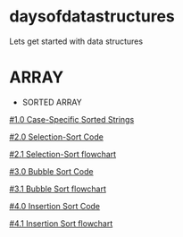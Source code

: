 # daysofdatastructures
Lets get started with data structures 

# ARRAY
* SORTED ARRAY

[#1.0 Case-Specific Sorted Strings](https://github.com/erkushagra/daysofdatastructures/blob/main/Case-Specific%20Sorted%20of%20Strings)

[#2.0 Selection-Sort Code](https://github.com/erkushagra/daysofdatastructures/blob/main/selection_sort)
    
[#2.1 Selection-Sort flowchart](https://github.com/erkushagra/daysofdatastructures/blob/main/Selection-sort-flowchart.jpg)

[#3.0 Bubble Sort Code](https://github.com/erkushagra/daysofdatastructures/blob/main/bubble_sort)

[#3.1 Bubble Sort flowchart](https://github.com/erkushagra/daysofdatastructures/blob/main/bubble-sort%20flowchart.jpg)

[#4.0 Insertion Sort Code](https://github.com/erkushagra/daysofdatastructures/blob/main/Insertion_sort)

[#4.1 Insertion Sort flowchart](https://github.com/erkushagra/daysofdatastructures/blob/main/insertion-sort%20flowchart.png)


